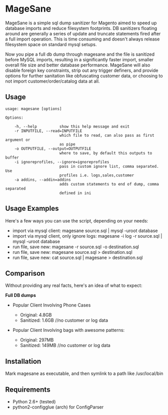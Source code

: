 MageSane
========
MageSane is a simple sql dump sanitizer for Magento aimed to speed up database imports and
reduce filesystem footprints. DB sanitizers floating around are generally a series of update and truncate
statements fired after a full import operation. This is time consuming and doesn't always release filesystem space on standard mysql setups.

Now you pipe a full db dump through magesane and the file is sanitized before MySQL imports, resulting in a
significantly faster import, smaller overall file size and better database performance. MageSane will also disable foreign key constraints, strip out any trigger definers, and provide options for further sanitation like obfuscating customer data, or choosing to not import customer/order/catalog data at all.

Usage
-----
    usage: magesane [options]

    Options:

        -h, --help          show this help message and exit
        -r INPUTFILE, --read=INPUTFILE
                            which file to read, can also pass as first argument or
                            as pipe
        -o OUTPUTFILE, --output=OUTPUTFILE
                            where to save, by default this outputs to buffer
        -i ignoreprofiles, --ignore=ignoreprofiles
                            pass in custom ignore list, comma separated. Use
                            profiles i.e. logs,sales,customer
        -a addins, --addin=addins
                            adds custom statements to end of dump, comma separated
                            defined in ini

Usage Examples
--------------
Here's a few ways you can use the script, depending on your needs:

- import via mysql client: magesane source.sql | mysql -uroot database
- import via mysql client, only ignore logs: magesane -i log -r source.sql | mysql -uroot database
- run file, save new: magesane -r source.sql -o destination.sql
- run file, save new: magesane source.sql > destination.sql
- run file, save new: cat source.sql | magesane > destination.sql

Comparison
----------
Without providing any real facts, here's an idea of what to expect:

**Full DB dumps**

- Popular Client Involving Phone Cases
  - Original: 4.8GB
  - Sanitized: 1.6GB //no customer or log data

- Popular Client Involving bags with awesome patterns:
  - Original: 297MB
  - Sanitized: 149MB //no customer or log data

Installation
------------
Mark magesane as executable, and then symlink to a path like /usr/local/bin

Requirements
------------
- Python 2.6+ (tested)
- python2-configglue (arch) for ConfigParser